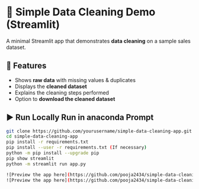 # 🧹 Simple Data Cleaning Demo (Streamlit)

A minimal Streamlit app that demonstrates **data cleaning** on a sample sales dataset.

## 🚀 Features
- Shows **raw data** with missing values & duplicates
- Displays the **cleaned dataset**
- Explains the cleaning steps performed
- Option to **download the cleaned dataset**

## ▶️ Run Locally Run in anaconda Prompt
```bash
git clone https://github.com/yourusername/simple-data-cleaning-app.git
cd simple-data-cleaning-app
pip install -r requirements.txt
pip install --user -r requirements.txt (If necessary)
python -m pip install --upgrade pip
pip show streamlit
python -m streamlit run app.py

![Preview the app here](https://github.com/pooja2434/simple-data-cleaning-app/blob/master/Streamlit%20-%20Local%20host.png)
![Preview the app here](https://github.com/pooja2434/simple-data-cleaning-app/blob/master/Streamlit%20-%20Local%20host.png)



